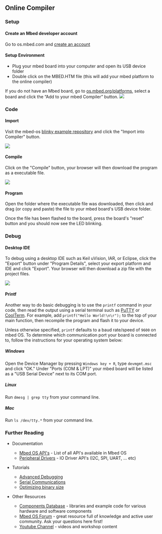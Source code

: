 ## Online Compiler

### Setup

#### Create an Mbed developer account
Go to os.mbed.com and [create an account](https://developer.mbed.org/account/signup/?next=%2F)

#### Setup Environment
- Plug your mbed board into your computer and open its USB device folder
- Double click on the MBED.HTM file (this will add your mbed platform to the online compiler)

If you do not have an Mbed board, go to [os.mbed.org/platforms](http://os.mbed.org/platforms), select a board and click the “Add to your mbed Compiler” button.
<span class="images">![](https://sarahmarshy.github.io/img/add-to-compiler.png)
</span>

### Code

#### Import 
Visit the mbed-os [blinky example repository](https://developer.mbed.org/teams/mbed-os-examples/code/mbed-os-example-blinky/) and click the "Import into Compiler" button.
 
<span class="images">![](https://sarahmarshy.github.io/img/import-compiler.png)
</span>

#### Compile
Click on the "Compile" button, your browser will then download the program as a executable file.

<span class="images">![](https://sarahmarshy.github.io/img/compile.png)
</span>

#### Program
Open the folder where the executable file was downloaded, then click and drag (or copy and paste) the file to your mbed board's USB device folder.

Once the file has been flashed to the board, press the board's "reset" button and you should now see the LED blinking.


### Debug

#### Desktop IDE

To debug using a desktop IDE such as Keil uVision, IAR, or Eclipse, click the "Export" button under "Program Details", select your export platform and IDE and click "Export". Your browser will then download a zip file with the project files.

<span class="images">![](https://sarahmarshy.github.io/img/export.png)
</span>

#### Printf

Another way to do basic debugging is to use the `printf` command in your code, then read the output using a serial terminal such as [PuTTY](http://www.putty.org/) or [CoolTerm](http://freeware.the-meiers.org/). For example, add `printf("Hello World!\n\r");` to the top of your main function, then recompile the program and flash it to your device.

Unless otherwise specified, `printf` defaults to a baud rate/speed of `9600` on mbed OS. To determine which communication port your board is connected to, follow the instructions for your operating system below:

##### Windows

Open the Device Manager by pressing `Windows key + R`, type `devmgmt.msc` and click "OK." Under "Ports (COM & LPT)" your mbed board will be listed as a "USB Serial Device" next to its COM port.

##### Linux

Run `dmesg | grep tty` from your command line. 

##### Mac

Run `ls /dev/tty.*` from your command line. 



### Further Reading

- Documentation
	- [Mbed OS API's](https://os.mbed.com/docs/v5.6/reference/apis.html) - List of all API's available in Mbed OS
	- [Peripheral Drivers](https://os.mbed.com/docs/v5.6/reference/drivers.html) - IO Driver API's (I2C, SPI, UART, ... etc)

- Tutorials
	- [Advanced Debugging](https://os.mbed.com/docs/v5.6/tutorials/debugging.html)
	- [Serial Communications](https://os.mbed.com/docs/v5.6/tutorials/serial-communication.html)
	- [Optimizing binary size](https://os.mbed.com/docs/v5.6/tutorials/optimizing.html)

- Other Resources 
	- [Components Database](https://os.mbed.com/components/) - libraries and example code for various hardware and software components
	- [Mbed OS Forum](https://os.mbed.com/forum/) - great resource full of knowledge and active user community. Ask your questions here first!
	- [Youtube Channel](http://youtube.com/armmbed) - videos and workshop content


